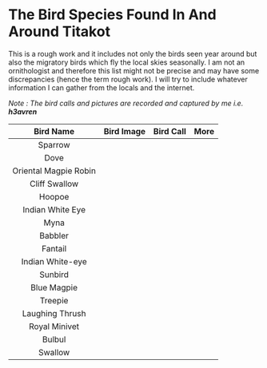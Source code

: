 # The Bird Species Found In And Around Titakot

This is a rough work and it includes not only the birds seen
year around but also the migratory birds which fly the local skies seasonally.
I am not an ornithologist and therefore this list might not be precise and 
may have some discrepancies (hence the term rough work). I will try to include
whatever information I can gather from the locals and the internet.

*Note : The bird calls and pictures are recorded and captured by me i.e. **h3avren***

Bird Name | Bird Image | Bird Call | More 
:---:| :---: | :---: | :---: 
Sparrow | | | 
Dove | | |
Oriental Magpie Robin | | | 
Cliff Swallow | | |
Hoopoe | | |
Indian White Eye | | |
Myna | | |
Babbler | | |
Fantail | | |
Indian White-eye | | |
Sunbird | | |
Blue Magpie | | |
Treepie | | |
Laughing Thrush | | |
Royal Minivet | | |
Bulbul | | |
Swallow | | |


